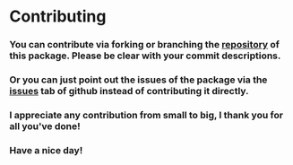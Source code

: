# Contributing

### You can contribute via **forking** or **branching** the [repository](https://github.com/b1lodHand/absent-variablebanks) of this package. **Please be clear with your commit descriptions.**

### Or you can just point out the issues of the package via the [issues](https://github.com/b1lodHand/absent-variables/issues) tab of **github** instead of contributing it directly.

### I appreciate any contribution from small to big, **I thank you for all you've done!**

### **Have a nice day!**